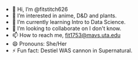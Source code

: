 - 👋 Hi, I’m @fitstitch626
- 👀 I’m interested in anime, D&D and plants.
- 🌱 I’m currently learning Intro to Data Science.
- 💞️ I’m looking to collaborate on I don't know.
- 📫 How to reach me, fit1753@mavs.uta.edu
- 😄 Pronouns: She/Her
- ⚡ Fun fact: Destiel WAS cannon in Supernatural.

<!---
fitstitch626/fitstitch626 is a ✨ special ✨ repository because its `README.md` (this file) appears on your GitHub profile.
You can click the Preview link to take a look at your changes.
--->
